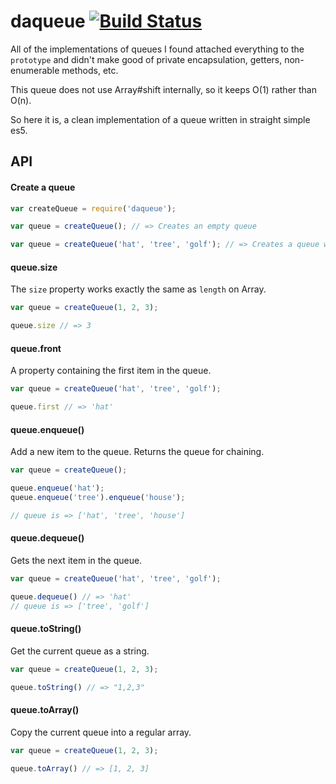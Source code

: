 # daqueue [![Build Status](https://travis-ci.org/supercrabtree/daqueue.svg?branch=master)](https://travis-ci.org/supercrabtree/daqueue)

All of the implementations of queues I found attached everything to the
`prototype` and didn't make good of private encapsulation, getters,
non-enumerable methods, etc.

This queue does not use Array#shift internally, so it keeps O(1) rather than
O(n).

So here it is, a clean implementation of a queue written in straight simple
es5.

## API

#### Create a queue

```js
var createQueue = require('daqueue');

var queue = createQueue(); // => Creates an empty queue

var queue = createQueue('hat', 'tree', 'golf'); // => Creates a queue with initial values
```

#### queue.size

The `size` property works exactly the same as `length` on Array.

```js
var queue = createQueue(1, 2, 3);

queue.size // => 3
```

#### queue.front

A property containing the first item in the queue.

```js
var queue = createQueue('hat', 'tree', 'golf');

queue.first // => 'hat'
```

#### queue.enqueue()

Add a new item to the queue. Returns the queue for chaining.

```js
var queue = createQueue();

queue.enqueue('hat');
queue.enqueue('tree').enqueue('house');

// queue is => ['hat', 'tree', 'house']
```

#### queue.dequeue()

Gets the next item in the queue.

```js
var queue = createQueue('hat', 'tree', 'golf');

queue.dequeue() // => 'hat'
// queue is => ['tree', 'golf']
```

#### queue.toString()

Get the current queue as a string.

```js
var queue = createQueue(1, 2, 3);

queue.toString() // => "1,2,3"
```

#### queue.toArray()

Copy the current queue into a regular array.

```js
var queue = createQueue(1, 2, 3);

queue.toArray() // => [1, 2, 3]
```
